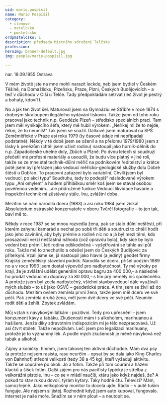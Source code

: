 ```yaml
---
uid: mario.pospisil
name: Mario Pospíšil
category:
  - clenove
  - mstelcsko
  - pmstelcsko
ordpmstelcsko: 1
description: předseda Místního sdružení Telčsko
profession:
heroImg: banner-default.jpg
img: people/mario-pospisil.jpg

---
```


nar. 18.09.1955 Ostrava

V mém životě jste na mne mohli narazit leckde, neb jsem bydlel v Českém Těšíně, na Domažlicku, Plzeňsku, Praze, Plzni, Českých Budějovicích – a teď v důchodu v Olší u Telče. Tady předpokládám setrvat (leč život je pestrý a bohatý, kdoví?).

No a jak ten život šel. Maturoval jsem na Gymnáziu ve Stříbře v roce 1974 s drobným škraloupem ilegálního vydávání tiskovin. Takže jsem od toho roku pracoval jako technik n.p. Geodézie Plzeň – středisko speciálních prací. Tam jsem měl vynikajícího šéfa, který mě hubil výrokem: „Neříkej mi že to nejde, řekni, že to neumíš!“ Tak jsem se snažil. Dálkově jsem maturoval na SPŠ Zeměměřické v Praze asi roku 1979 (ty časové údaje mi nepřipadají podstatné). Někdy v té době jsem se oženil a na přelomu 1979/1980 jsem z lásky k penězům (chtěl jsem uživit rodinu) nastoupil jako horník-dělník do n.p. Západočeské uhelné doly, Zbůch u Plzně. Po dvou letech si soudruzi přečetli mé profesní materiály a usoudili, že budu více platný v jiné roli, takže se ze mne stal technik-důlní měřič na podnikovém ředitelství a krátce poté jsem byl přeřazen jako vedoucí měřicko-geologické služby dolu Dobré štěstí u Dobřan. To pracovní zařazení bylo variabilní. Chvíli jsem byl vedoucí, po akci typu“ Soudruhu, tady to podepiš“ následované výrokem typu „Ani omylem“ a hodem přihláškou směr koš jsem se stával osobou pověřenou vedením….ale přidružené funkce Vedoucí likvidace havárie a Inspekční technik mi zůstávaly stále. Inu, zvláštní doba.

Mezitím se nám narodila dcera (1983) a asi roku 1984 jsem získal Absolutorium ostravské konzervatoře v oboru Tvůrčí fotografie – to jen tak, baví mě to.

Někdy v roce 1987 se se mnou rozvedla žena, pak se stalo důlní neštěstí, při kterém zahynul kamarád a nechal po sobě tři děti a soudruzi to chtěli hodit jako jeho zavinění, aby byly prémie a rodině nic no a já byl mezi těmi, kdo prosazovali verzi nešťastná náhoda (což opravdu byla), kdy sice by bylo vedení bez prémií, leč rodina odškodněná – vyšetřování se táhlo asi půl roku. Takže mě to znechutilo a odešel jsem do Českých Budějovic za přítelkyní. Vzali jsme se, já nastoupil jako hlavní (a jediný) geodet firmy Krajský zemědělský stavební podnik. Narodila se dcera, přišel podzim 1989 no a v roce 1990 jsem dostal výpověď pro nadbytečnost. Ty mé výroky po kraji, že je zvláštní udělat generální opravu bagru za 400 000,- a následně ho prodat vedoucímu dopravy za 80 000,- s tím prý neměly nic společného. A protože jsem byl zcela nadbytečný, všichni stavbyvedoucí dále využívali mých služeb – to už jako OSVČ – geodetické práce. A tím jsem se živil až do důchodu. Mezitím ovšem zemřela první žena, takže jsem měl dceru ve své péči. Pak zemřela druhá žena, měl jsem dvě dcery ve své péči. Neumím rodit děti a žehlit. Zbytek zvládám.

Můj vztah k návykovým látkám : pozitivní. Tedy pro upřesnění – jsem konzument kávy a tabáku. Zkušenosti mám i s alkoholem, marihuanou a hašišem. Jenže díky zdravotním indispozicím mi je tělo nezpracovává. Už asi čtvrt století. Takže nepožívám. Leč: jsem pro legalizaci marihuany, protože je to významný lék. A podle mých zkušeností je méně návyková než tabák a alkohol.

Zájmy a koníčky: hmmm, jsem takovej ten aktivní důchodce. Mám dva psy (a protože nejsem rasista, rasu neurčím – opsat by se dala jako King Charles von Bahnhof) střední velikosti (tedy 38 a 45 kg), kteří vyžadují aktivitu. Takže se couráme po okolí. Jo a fotím. Takže při tom courání a házení klacků a šišek fotím. Další zájem pro nás pacifisty typický je střelba z velkorážní pistole. Inu – co se v mládí naučíš, xtáru jako když najdeš, že? A pokud to stav rukou dovolí, týrám kytary. Taky hodně čtu. Televizi? Mám, samozřejmě. Jako velkoplošný monitor to docela ujde. Rádio – v autě tuším funguje. Ale nejsem si jistej. Rozhodně když jsem auto kupoval, fungovalo. Internet je naše moře. Snažím se v něm plout – a neutopit se.
